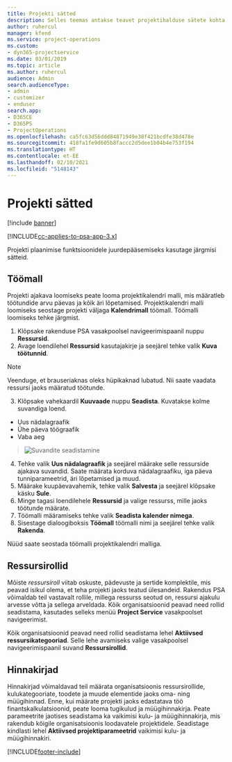 ```yaml
---
title: Projekti sätted
description: Selles teemas antakse teavet projektihalduse sätete kohta.
author: ruhercul
manager: kfend
ms.service: project-operations
ms.custom:
- dyn365-projectservice
ms.date: 03/01/2019
ms.topic: article
ms.author: ruhercul
audience: Admin
search.audienceType:
- admin
- customizer
- enduser
search.app:
- D365CE
- D365PS
- ProjectOperations
ms.openlocfilehash: ca5fc63d56ddd84871949e38f421bcdfe38d478e
ms.sourcegitcommit: 418fa1fe9d605b8faccc2d5dee1b04b4e753f194
ms.translationtype: HT
ms.contentlocale: et-EE
ms.lasthandoff: 02/10/2021
ms.locfileid: "5148143"
---
```

# <a name="project-settings"></a>Projekti sätted

[!include [banner](../includes/psa-now-project-operations.md)]

[!INCLUDE[cc-applies-to-psa-app-3.x](../includes/cc-applies-to-psa-app-3x.md)]

Projekti plaanimise funktsioonidele juurdepääsemiseks kasutage järgmisi sätteid.

## <a name="work-template"></a>Töömall

Projekti ajakava loomiseks peate looma projektikalendri malli, mis määratleb töötundide arvu päevas ja kõik äri lõpetamised. Projektikalendri malli loomiseks seostage projekti väljaga **Kalendrimall** töömall. Töömalli loomiseks tehke järgmist.

1. Klõpsake rakenduse PSA vasakpoolsel navigeerimispaanil nuppu **Ressursid**. 
2. Avage loendilehel **Ressursid** kasutajakirje ja seejärel tehke valik **Kuva töötunnid**.

  > [!NOTE]
  > Veenduge, et brauseriaknas oleks hüpikaknad lubatud. Nii saate vaadata ressursi jaoks määratud töötunde.
  
3. Klõpsake vahekaardil **Kuuvaade** nuppu **Seadista**. Kuvatakse kolme suvandiga loend. 

  - Uus nädalagraafik
  - Ühe päeva töögraafik
  - Vaba aeg

> ![Suvandite seadistamine](media/project-13.png)

4. Tehke valik **Uus nädalagraafik** ja seejärel määrake selle ressurside ajakava suvandid. Saate määrata korduva nädalagraafiku, iga päeva tunniparameetrid, äri lõpetamised ja muud.
5. Määrake kuupäevavahemik, tehke valik **Salvesta** ja seejärel klõpsake käsku **Sule**. 
6. Minge tagasi loendilehele **Ressursid** ja valige ressurss, mille jaoks töötunde määrate. 
7. Töömalli määramiseks tehke valik **Seadista kalender nimega**. 
8. Sisestage dialoogiboksis **Töömall** töömalli nimi ja seejärel tehke valik **Rakenda**. 

Nüüd saate seostada töömalli projektikalendri malliga.

## <a name="resource-roles"></a>Ressursirollid

Mõiste *ressursiroll* viitab oskuste, pädevuste ja sertide komplektile, mis peavad isikul olema, et teha projekti jaoks teatud ülesandeid. Rakendus PSA võimaldab teil vastavalt rollile, millega ressurss seotud on, ressursi ajakulu arvesse võtta ja sellega arveldada. Kõik organisatsioonid peavad need rollid seadistama, kasutades selleks menüü **Project Service** vasakpoolset navigeerimist.

Kõik organisatsioonid peavad need rollid seadistama lehel **Aktiivsed ressursikategooriad**. Selle lehe avamiseks valige vasakpoolsel navigeerimispaanil suvand **Ressursirollid**.

## <a name="price-lists"></a>Hinnakirjad

Hinnakirjad võimaldavad teil määrata organisatsioonis ressursirollide, kulukategooriate, toodete ja muude elementide jaoks oma- ning müügihinnad. Enne, kui määrate projekti jaoks edastatava töö finantskalkulatsioonid, peate looma tugikulud ja müügihinnakirja. Peate parameetrite jaotises seadistama ka vaikimisi kulu- ja müügihinnakirja, mis rakendub kõigile organisatsioonis loodavatele projektidele. Seadistage kindlasti lehel **Aktiivsed projektiparameetrid** vaikimisi kulu- ja müügihinnakiri.


[!INCLUDE[footer-include](../includes/footer-banner.md)]